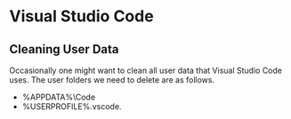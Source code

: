 # Visual Studio Code 

## Cleaning User Data 
Occasionally one might want to clean all user data that Visual Studio Code uses. The user folders we need to delete are as follows. 

 * %APPDATA%\Code
 * %USERPROFILE%\.vscode.
